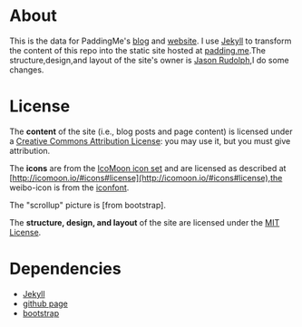 # About

This is the data for PaddingMe's [blog](http://padding.me/blog "http://padding.me/blog") and [website](http://padding.me "http://padding.me").
I use [Jekyll](http://github.com/mojombo/jekyll) to transform the content of this repo into the static site hosted at [padding.me](http://padding.me "http://padding.me").The structure,design,and layout of the site's owner is [Jason Rudolph](http://jasonrudolph.com "http://jasonrudolph.com"),I do some changes.

# License

The **content** of the site (i.e., blog posts and page content) is licensed under a [Creative Commons Attribution License](http://creativecommons.org/licenses/by/3.0/us/): you may use it, but you must give attribution.

The **icons** are from the [IcoMoon icon set](http://icomoon.io/) and are licensed as described at [http://icomoon.io/#icons#license](http://icomoon.io/#icons#license),the weibo-icon is from  the [iconfont](http://iconfont.cn/).

The "scrollup" picture is [from bootstrap].

The **structure, design, and layout** of the site are licensed under the [MIT License](http://opensource.org/licenses/MIT).

# Dependencies

* [Jekyll](http://wiki.github.com/mojombo/jekyll/install)
* [github page](https://pages.github.com/)
* [bootstrap](http://www.bootcss.com/)
